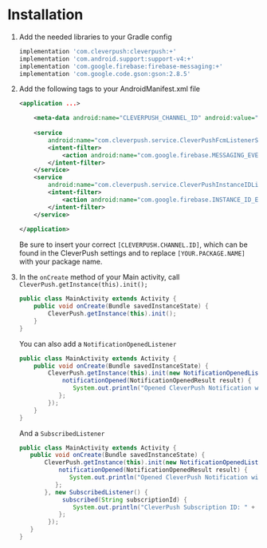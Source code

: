 # Installation

1. Add the needed libraries to your Gradle config

   ```groovy
   implementation 'com.cleverpush:cleverpush:+'
   implementation 'com.android.support:support-v4:+'
   implementation 'com.google.firebase:firebase-messaging:+'
   implementation 'com.google.code.gson:gson:2.8.5'
   ```

2. Add the following tags to your AndroidManifest.xml file

   ```xml
   <application ...>

       <meta-data android:name="CLEVERPUSH_CHANNEL_ID" android:value="[CLEVERPUSH.CHANNEL.ID]" />
    
       <service
           android:name="com.cleverpush.service.CleverPushFcmListenerService">
           <intent-filter>
               <action android:name="com.google.firebase.MESSAGING_EVENT" />
           </intent-filter>
       </service>
       <service
           android:name="com.cleverpush.service.CleverPushInstanceIDListenerService">
           <intent-filter>
               <action android:name="com.google.firebase.INSTANCE_ID_EVENT" />
           </intent-filter>
       </service>
    
   </application>
   ```

   Be sure to insert your correct `[CLEVERPUSH.CHANNEL.ID]`, which can be found in the CleverPush settings and to replace `[YOUR.PACKAGE.NAME]` with your package name.

3. In the `onCreate` method of your Main activity, call `CleverPush.getInstance(this).init();`

   ```java
   public class MainActivity extends Activity {
       public void onCreate(Bundle savedInstanceState) {
           CleverPush.getInstance(this).init();
       }
   }
   ```


   You can also add a `NotificationOpenedListener`


   ```java
   public class MainActivity extends Activity {
       public void onCreate(Bundle savedInstanceState) {
           CleverPush.getInstance(this).init(new NotificationOpenedListener() {
               notificationOpened(NotificationOpenedResult result) {
                  System.out.println("Opened CleverPush Notification with URL: " + result.getNotification().getUrl());
              };
           });
       }
   }
   ```


   And a `SubscribedListener`


   ```java
   public class MainActivity extends Activity {
      public void onCreate(Bundle savedInstanceState) {
          CleverPush.getInstance(this).init(new NotificationOpenedListener() {
              notificationOpened(NotificationOpenedResult result) {
                 System.out.println("Opened CleverPush Notification with URL: " + result.getNotification().getUrl());
             };
          }, new SubscribedListener() {
               subscribed(String subscriptionId) {
                  System.out.println("CleverPush Subscription ID: " + subscriptionId);
              };
           });
      }
   }
   ```

